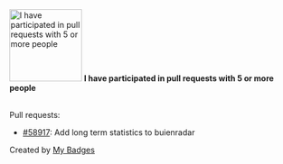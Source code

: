 <img src="https://my-badges.github.io/my-badges/pr-collaboration-5.png" alt="I have participated in pull requests with 5 or more people" title="I have participated in pull requests with 5 or more people" width="128">
<strong>I have participated in pull requests with 5 or more people</strong>
<br><br>

Pull requests:

- <a href="https://github.com/home-assistant/core/pull/58917">#58917</a>: Add long term statistics to buienradar


Created by <a href="https://github.com/my-badges/my-badges">My Badges</a>